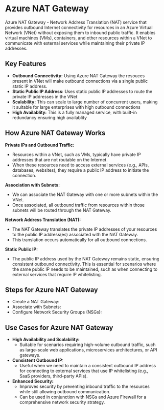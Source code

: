 # Azure NAT Gateway

Azure NAT Gateway - Network Address Translation (NAT) service that provides outbound Internet connectivity for resources in an Azure Virtual Network (VNet) without exposing them to inbound public traffic. It enables virtual machines (VMs), containers, and other resources within a VNet to communicate with external services while maintaining their private IP addresses.

## Key Features

- **Outbound Connectivity:** Using Azure NAT Gateway the resouces present in VNet will make outbound connections via a single public static IP address.
- **Static Public IP Address:** Uses static public IP addresses to route the private IP addresses in the VNet
- **Scalability:** This can scale to large number of concurrent users, making it suitable for large enterprises with high outbound connections
- **High Availablity:** This is a fully managed service, with built-in redundancy ensuring high availablity

## How Azure NAT Gateway Works

**Private IPs and Outbound Traffic:**

- Resources within a VNet, such as VMs, typically have private IP addresses that are not routable on the Internet.
- When these resources need to access external services (e.g., APIs, databases, websites), they require a public IP address to initiate the connection.

**Association with Subnets:**

- We can associate the NAT Gateway with one or more subnets within the VNet.
- Once associated, all outbound traffic from resources within those subnets will be routed through the NAT Gateway.

**Network Address Translation (NAT):**

- The NAT Gateway translates the private IP addresses of your resources to the public IP address(es) associated with the NAT Gateway.
- This translation occurs automatically for all outbound connections.

**Static Public IP:**

- The public IP address used by the NAT Gateway remains static, ensuring consistent outbound connectivity. This is essential for scenarios where the same public IP needs to be maintained, such as when connecting to external services that require IP whitelisting.

## Steps for Azure NAT Gateway

- Create a NAT Gateway:
- Associate with Subnets:
- Configure Network Security Groups (NSGs):

## Use Cases for Azure NAT Gateway

- **High Availability and Scalability:** 
    - Suitable for scenarios requiring high-volume outbound traffic, such as large-scale web applications, microservices architectures, or API gateways.
- **Consistent Outbound IP:** 
    - Useful when we need to maintain a consistent outbound IP address for connecting to external services that use IP whitelisting (e.g., SaaS providers, third-party APIs).
- **Enhanced Security:** 
    - Improves security by preventing inbound traffic to the resources while still allowing outbound communication.
    - Can be used in conjunction with NSGs and Azure Firewall for a comprehensive network security strategy.


